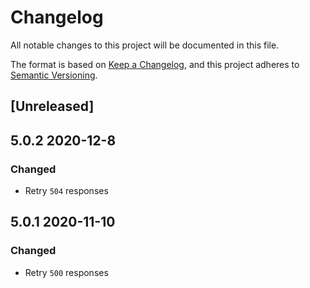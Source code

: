 # Changelog

All notable changes to this project will be documented in this file.

The format is based on [Keep a Changelog](https://keepachangelog.com/en/1.0.0/),
and this project adheres to
[Semantic Versioning](https://semver.org/spec/v2.0.0.html).

## [Unreleased]

## 5.0.2 2020-12-8

### Changed

- Retry `504` responses

## 5.0.1 2020-11-10

### Changed

- Retry `500` responses
